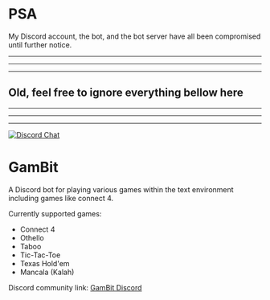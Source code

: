 # PSA
My Discord account, the bot, and the bot server have all been compromised until further notice. 

---
---
---
## Old, feel free to ignore everything bellow here
---
---
---

[![Discord Chat](https://top.gg/api/widget/395669095665762304.svg)](https://top.gg/bot/395669095665762304)
</a>

# GamBit
A Discord bot for playing various games within the text environment including games like connect 4.

Currently supported games:
* Connect 4
* Othello
* Taboo
* Tic-Tac-Toe
* Texas Hold'em
* Mancala (Kalah)

Discord community link: [GamBit Discord](https://discord.gg/WYYYNjM)

